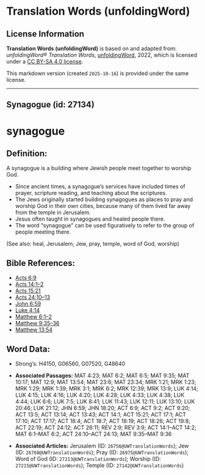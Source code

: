 # Translation Words (unfoldingWord)

## License Information

**Translation Words (unfoldingWord)** is based on and adapted from: _unfoldingWord® Translation Words_, [unfoldingWord](https://unfoldingword.org/utw), 2022, which is licensed under a [CC BY-SA 4.0 license](https://creativecommons.org/licenses/by-sa/4.0/legalcode.en).

This markdown version (created `2025-10-16`) is provided under the same license.



--------------------------------

## Synagogue (id: 27134)

synagogue
=========

Definition:
-----------

A synagogue is a building where Jewish people meet together to worship God.

* Since ancient times, a synagogue’s services have included times of prayer, scripture reading, and teaching about the scriptures.
* The Jews originally started building synagogues as places to pray and worship God in their own cities, because many of them lived far away from the temple in Jerusalem.
* Jesus often taught in synagogues and healed people there.
* The word “synagogue” can be used figuratively to refer to the group of people meeting there.

(See also: heal, Jerusalem, Jew, pray, temple, word of God, worship)

Bible References:
-----------------

* [Acts 6:9](https://ref.ly/Acts6:9)
* [Acts 14:1–2](https://ref.ly/Acts14:1-Acts14:2)
* [Acts 15:21](https://ref.ly/Acts15:21)
* [Acts 24:10–13](https://ref.ly/Acts24:10-Acts24:13)
* [John 6:59](https://ref.ly/John6:59)
* [Luke 4:14](https://ref.ly/Luke4:14)
* [Matthew 6:1–2](https://ref.ly/Matt6:1-Matt6:2)
* [Matthew 9:35–36](https://ref.ly/Matt9:35-Matt9:36)
* [Matthew 13:54](https://ref.ly/Matt13:54)

Word Data:
----------

* Strong’s: H4150, G06560, G07520, G48640

* **Associated Passages:** MAT 4:23; MAT 6:2; MAT 6:5; MAT 9:35; MAT 10:17; MAT 12:9; MAT 13:54; MAT 23:6; MAT 23:34; MRK 1:21; MRK 1:23; MRK 1:29; MRK 1:39; MRK 3:1; MRK 6:2; MRK 12:39; MRK 13:9; LUK 4:14; LUK 4:15; LUK 4:16; LUK 4:20; LUK 4:28; LUK 4:33; LUK 4:38; LUK 4:44; LUK 6:6; LUK 7:5; LUK 8:41; LUK 11:43; LUK 12:11; LUK 13:10; LUK 20:46; LUK 21:12; JHN 6:59; JHN 18:20; ACT 6:9; ACT 9:2; ACT 9:20; ACT 13:5; ACT 13:14; ACT 13:43; ACT 14:1; ACT 15:21; ACT 17:1; ACT 17:10; ACT 17:17; ACT 18:4; ACT 18:7; ACT 18:19; ACT 18:26; ACT 19:8; ACT 22:19; ACT 24:12; ACT 26:11; REV 2:9; REV 3:9; ACT 14:1–ACT 14:2; MAT 6:1–MAT 6:2; ACT 24:10–ACT 24:13; MAT 9:35–MAT 9:36
* **Associated Articles:** Jerusalem (ID: `26756@UWTranslationWords`); Jew (ID: `26760@UWTranslationWords`); Pray (ID: `26975@UWTranslationWords`); Word of God (ID: `27213@UWTranslationWords`); Worship (ID: `27215@UWTranslationWords`); Temple (ID: `27142@UWTranslationWords`)

